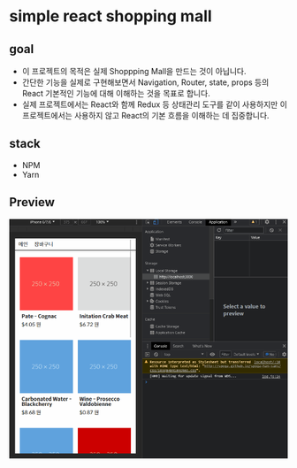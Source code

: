 # simple react shopping mall

## goal

- 이 프로젝트의 목적은 실제 Shoppping Mall을 만드는 것이 아닙니다.
- 간단한 기능을 실제로 구현해보면서 Navigation, Router, state, props 등의 React 기본적인 기능에 대해 이해하는 것을 목표로 합니다.
- 실제 프로젝트에서는 React와 함께 Redux 등 상태관리 도구를 같이 사용하지만 이 프로젝트에서는 사용하지 않고 React의 기본 흐름을 이해하는 데 집중합니다.

## stack

- NPM
- Yarn

## Preview

![](./preview.gif)
